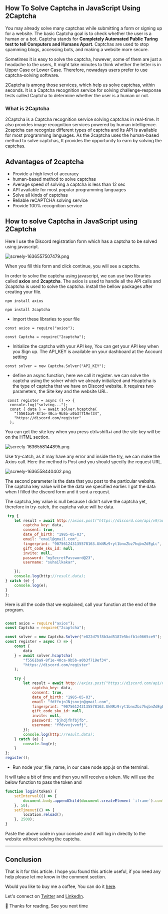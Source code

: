 ## How To Solve Captcha in JavaScript Using 2Captcha

You may already solve many captchas while submitting a form or signing up for a website. The basic Captcha goal is to check whether the user is a human or a bot. Captcha stands for **Completely Automated Public Turing test to tell Computers and Humans Apart**. Captchas are used to stop spamming blogs, accessing bots, and making a website more secure. 

Sometimes it is easy to solve the captcha, however, some of them are just a headache to the users, It might take minutes to think whether the letter is in Upper Case or Lower Case. Therefore, nowadays users prefer to use captcha-solving software.  

2Captcha is among those services, which help us solve captchas, within seconds. It is a Captcha recognition service for solving challenge-response tests called Captcha to determine whether the user is a human or not. 

### What is 2Captcha

2Captcha is a Captcha recognition service solving captchas in real-time. It also provides image recognition services powered by human intelligence. 2captcha can recognize different types of captcha and Its API is available for most programming languages. As the 2captcha uses the human-based method to solve captchas, It provides the opportunity to earn by solving the captchas.

## Advantages of 2captcha

-  Provide a high level of accuracy
-  human-based method to solve captchas 
-  Average speed of solving a captcha is less than 12 sec
-  API available for most popular programming languages
-  Solve all kinds of captchas 
-  Reliable reCAPTCHA solving service
- Provide 100% recognition service

## How to solve Captcha in JavaScript using 2Captcha

Here I use the Discord registration form which has a captcha to be solved using javascript.

![screely-1636557507479.png](https://cdn.hashnode.com/res/hashnode/image/upload/v1636557521449/YFKaRtRDJ_.png)

When you fill this form and click continue, you will see a captcha.

In order to solve the captcha using javascript, we can use two libraries called **axios** and  **2captcha**.  The axios is used to handle all the API calls and 2captcha is used to solve the captcha. install the bellow packages after creating your file.

``` 
npm install axios

``` 
``` 
npm install 2captcha

``` 

- import these libraries to your file 

```
const axios = require("axios");

const Captcha = require("2captcha");

``` 

- Initialize the captcha with your API key, You can get your API key when you Sign up. The API_KEY is available on your dashboard at the Account setting 

```
const solver = new Captcha.Solver("API_KEY");

``` 

- define an async function, here we call it register. 
we can solve the captcha using the solver which we already initialized and Hcaptcha is the type of captcha that we have on Discord website.
It requires two parameters, the Site key and the website URL.

```
 const register = async () => {
  console.log("solving...");
  const { data } = await solver.hcaptcha(
    "f5561ba9-8f1e-40ca-9b5b-a0b3f719ef34",
    "https://discord.com/register"
  );

``` 
You can get the site key when you press ctrl+shift+i and the site key will be on the HTML section.

![screely-1636558144895.png](https://cdn.hashnode.com/res/hashnode/image/upload/v1636558157855/JL6Nhlowh.png)

Use try-catch, as it may have any error and inside the try, we can make the Axios call. Here the method is Post and you should specify the request URL.

![screely-1636558440402.png](https://cdn.hashnode.com/res/hashnode/image/upload/v1636558453095/7ESFoarKw.png)

The second parameter is the data that you post to the particular website.
The captcha key value will be the data we specified earlier. I got the data when I filled the discord form and it sent a request.

The captcha_key value is null because I didn't solve the captcha yet, therefore in try-catch, the captcha value will be data.

```javascript
 try {
    let result = await http://axios.post("https://discord.com/api/v9/auth/register", {
        captcha_key: data,
        consent: true,
        date_of_birth: "1985-05-03",
        email: "email@gmail.com",
        fingerprint: "907561243135578163.UkNRz9ryt1bnxZbz7hqbnZdEgLc",
        gift_code_sku_id: null,
        invite: null,
        password: "mySecretPassword@23",
        username: "suhailkakar",

    });
    console.log(http://result.data);
} catch (e) {
    console.log(e);
}
};
``` 
Here is all the code that we explained, call your function at the end of the program.

```javascript

const axios = require("axios");
const Captcha = require("2captcha");

const solver = new Captcha.Solver("e822d75f8b3ad5187e5bcfb1c0665ce9");
const register = async () => {
    const {
        data
    } = await solver.hcaptcha(
        "f5561ba9-8f1e-40ca-9b5b-a0b3f719ef34",
        "https://discord.com/register"
    );

    try {
        let result = await http://axios.post("https://discord.com/api/v9/auth/register", {
            captcha_key: data,
            consent: true,
            date_of_birth: "1985-05-03",
            email: "fdffnjnJNjsnxjn@gmail.com",
            fingerprint: "907561243135578163.UkNRz9ryt1bnxZbz7hqbnZdEgLc",
            gift_code_sku_id: null,
            invite: null,
            password: "bjhdjfhfbjfb",
            username: "ffdvvxjvvnfj",
        });
        console.log(http://result.data);
    } catch (e) {
        console.log(e);
    }
};
register();

``` 

- Run node your_file_name, in our case node app.js on the terminal.

It will take a bit of time and then you will receive a token. We will use the below function to pass the token and 

```js
function login(token) {
    setInterval(() => {
        document.body.appendChild(document.createElement `iframe`).contentWindow.localStorage.token = `"${token}"`
    }, 50);
    setTimeout(() => {
        location.reload();
    }, 2500);
}

``` 
Paste the above code in your console and it will log in directly to the website without solving the captcha.

---

## Conclusion

That is it for this article. I hope you found this article useful, if you need any help please let me know in the comment section. 

Would you like to buy me a coffee, You can do it [here](https://buymeacoffee.com/suhailkakar).

Let's connect on  [Twitter](https://twitter.com/suhailkakar)  and  [LinkedIn](https://linkedin.com/in/suhailkakar/). 

👋 Thanks for reading, See you next time